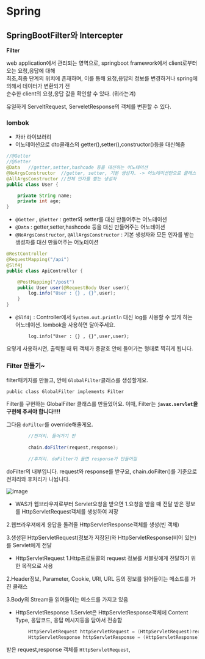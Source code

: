 # Spring
## SpringBootFilter와 Intercepter

**Filter**

web application에서 관리되는 영역으로, springboot framework에서 client로부터 오는 요청,응답에 대해  
최초,최종 단계의 위치에 존재하며, 이를 통해 요청,응답의 정보를 변경하거나 spring에 의해서 데이터가 변환되기 전  
순수한 client의 요청,응답 값을 확인할 수 있다. (뭐라는겨)

유일하게 ServeltRequest, ServeletResponse의 객체를 변환할 수 있다.

### lombok

* 자바 라이브러리
* 어노테이션으로 dto클래스의 getter(),setter(),constructor()등을 대신해줌

```java
//@Getter
//@Setter
@Data   //getter,setter,hashcode 등을 대신하는 어노테이션
@NoArgsConstructor  //getter, setter, 기본 생성자. -> 어노테이션만으로 클래스 내부에 따로 만들지 않아도 생성됨
@AllArgsConstructor //전체 인자를 받는 생성자
public class User {

    private String name;
    private int age;
}
```

* `@Getter` , `@Setter`  : getter와 setter를 대신 만들어주는 어노테이션
* `@Data` : getter,setter,hashcode 등을 대신 만들어주는 어노테이션
* `@NoArgsConstructor`, `@AllArgsConstructor` : 기본 생성자와 모든 인자를 받는 생성자를 대신 만들어주는 어노테이션


```java
@RestController
@RequestMapping("/api")
@Slf4j
public class ApiController {

    @PostMapping("/post")
    public User user(@RequestBody User user){
        log.info("User : {} , {}",user);
    }
}
```

* `@Slf4j` : Controller에서 `System.out.println` 대신 log를 사용할 수 있게 하는 어노테이션. lombok을 사용하면 달아주세요.

`        log.info("User : {} , {}",user,user);`

요렇게 사용하시면, 출력될 때 뒤 객체가 중괄호 안에 들어가는 형태로 찍히게 됩니다.

### Filter 만들기~

filter패키지를 만들고, 안에 `GlobalFilter`클래스를 생성할게요.

`public class GlobalFilter implements Filter `

Filter를 구현하는 GlobalFilter 클래스를 만들었어요. 이때, Filter는 **`javax.servlet`을 구현해 주셔야 합니다!!!!**

그다음 `doFilter`를 override해줄게요.

```java
        //전처리. 들어가기 전
        
        chain.doFilter(request,response);
        
        //후처리. doFilter가 돌면 response가 만들어짐
```
doFilter의 내부입니다. request와 response를 받구요, chain.doFilter()를 기준으로 전처리와 후처리가 나뉩니다.

![image](https://user-images.githubusercontent.com/75404119/148341668-d1c4ceab-e38f-408b-8c91-80a5fcf02294.png)

* WAS가 웹브라우져로부터 Servlet요청을 받으면 
1.요청을 받을 때 전달 받은 정보를 HttpServletRequest객체를 생성하여 저장

2.웹브라우져에게 응답을 돌려줄 HttpServletResponse객체를 생성(빈 객체)

3.생성된 HttpServletRequest(정보가 저장된)와 HttpServletResponse(비어 있는)를 Servlet에게 전달

* HttpServletRequest
1.Http프로토콜의 request 정보를 서블릿에게 전달하기 위한 목적으로 사용

2.Header정보, Parameter, Cookie, URI, URL 등의 정보를 읽어들이는 메소드를 가진 클래스

3.Body의 Stream을 읽어들이는 메소드를 가지고 있음

* HttpServletResponse
1.Servlet은 HttpServletResponse객체에 Content Type, 응답코드, 응답 메시지등을 담아서 전송함


```java
        HttpServletRequest httpServletRequest = (HttpServletRequest)request;
        HttpServletResponse httpServletResponse = (HttpServletResponse)response;  //응답용으로 생성해둔 빈 response객체
```

받은 request,response 객체를 `HttpServletRequest`,

